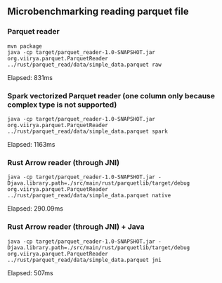 ## Microbenchmarking reading parquet file

### Parquet reader

    mvn package 
    java -cp target/parquet_reader-1.0-SNAPSHOT.jar org.viirya.parquet.ParquetReader ../rust/parquet_read/data/simple_data.parquet raw

Elapsed: 831ms

### Spark vectorized Parquet reader (one column only because complex type is not supported)

    java -cp target/parquet_reader-1.0-SNAPSHOT.jar org.viirya.parquet.ParquetReader ../rust/parquet_read/data/simple_data.parquet spark

Elapsed: 1163ms

### Rust Arrow reader (through JNI)

    java -cp target/parquet_reader-1.0-SNAPSHOT.jar -Djava.library.path=./src/main/rust/parquetlib/target/debug org.viirya.parquet.ParquetReader ../rust/parquet_read/data/simple_data.parquet native

Elapsed: 290.09ms

### Rust Arrow reader (through JNI) + Java

    java -cp target/parquet_reader-1.0-SNAPSHOT.jar -Djava.library.path=./src/main/rust/parquetlib/target/debug org.viirya.parquet.ParquetReader ../rust/parquet_read/data/simple_data.parquet jni

Elapsed: 507ms


